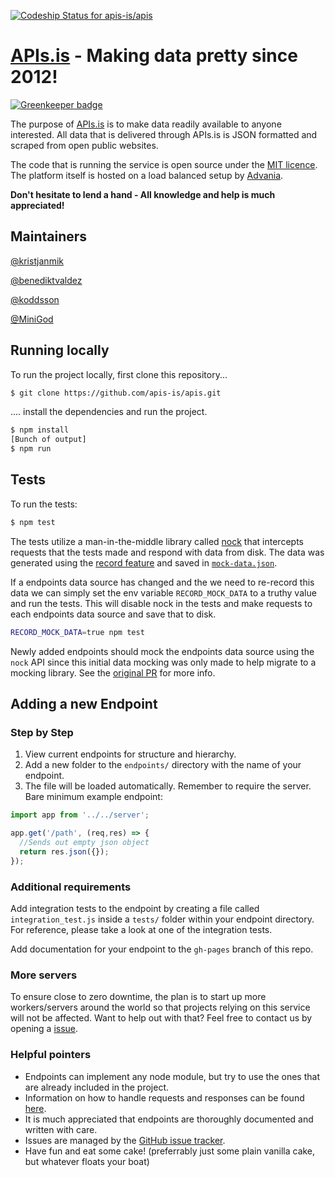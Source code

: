 [ ![Codeship Status for apis-is/apis](https://codeship.com/projects/7c0ce5a0-9901-0132-893b-365d53813970/status?branch=master)](https://codeship.com/projects/63542)
# [APIs.is](http://apis.is) - Making data pretty since 2012!

[![Greenkeeper badge](https://badges.greenkeeper.io/apis-is/apis.svg)](https://greenkeeper.io/)

The purpose of [APIs.is](http://apis.is) is to make data readily available to anyone interested. All data that is delivered through APIs.is is JSON formatted and scraped from open public websites.

The code that is running the service is open source under the [MIT licence](https://en.wikipedia.org/wiki/MIT_License). The platform itself is hosted on a load balanced setup by [Advania](https://www.advania.com/).

**Don't hesitate to lend a hand - All knowledge and help is much appreciated!**

## Maintainers

[@kristjanmik](https://github.com/kristjanmik/)

[@benediktvaldez](https://github.com/benediktvaldez/)

[@koddsson](https://github.com/koddsson/)

[@MiniGod](https://github.com/minigod/)

## Running locally

To run the project locally, first clone this repository...
```sh
$ git clone https://github.com/apis-is/apis.git
```

.... install the dependencies and run the project.

```sh
$ npm install
[Bunch of output]
$ npm run
```

## Tests

To run the tests:
```sh
$ npm test
```

The tests utilize a man-in-the-middle library called [nock](https://github.com/node-nock/nock) that
intercepts requests that the tests made and respond with data from disk. The data was generated using
the [record feature](https://github.com/node-nock/nock#recording) and saved in [`mock-data.json`](mock-data.json).

If a endpoints data source has changed and the we need to re-record this data we can simply set the
env variable `RECORD_MOCK_DATA` to a truthy value and run the tests. This will disable nock in the tests
and make requests to each endpoints data source and save that to disk.

```sh
RECORD_MOCK_DATA=true npm test
```

Newly added endpoints should mock the endpoints data source using the `nock` API since this initial
data mocking was only made to help migrate to a mocking library. See the [original PR](https://github.com/apis-is/apis/pull/376)
for more info.

## Adding a new Endpoint

### Step by Step

1. View current endpoints for structure and hierarchy.
2. Add a new folder to the `endpoints/` directory with the name of your endpoint.
3. The file will be loaded automatically. Remember to require the server. Bare minimum example endpoint:

```javascript
import app from '../../server';

app.get('/path', (req,res) => {
  //Sends out empty json object
  return res.json({});
});
```

### Additional requirements

Add integration tests to the endpoint by creating a file called `integration_test.js` inside a `tests/` folder within your endpoint directory. For reference, please take a look at one of the integration tests.

Add documentation for your endpoint to the `gh-pages` branch of this repo.

### More servers

To ensure close to zero downtime, the plan is to start up more workers/servers around the world so that projects relying on this service will not be affected. Want to help out with that? Feel free to contact us by opening a [issue](https://github.com/apis-is/apis/issues/new).

### Helpful pointers

- Endpoints can implement any node module, but try to use the ones that are already included in the project.
- Information on how to handle requests and responses can be found [here](http://expressjs.com/api.html).
- It is much appreciated that endpoints are thoroughly documented and written with care.
- Issues are managed by the [GitHub issue tracker](https://github.com/apis-is/apis/issues).
- Have fun and eat some cake! (preferrably just some plain vanilla cake, but whatever floats your boat)
